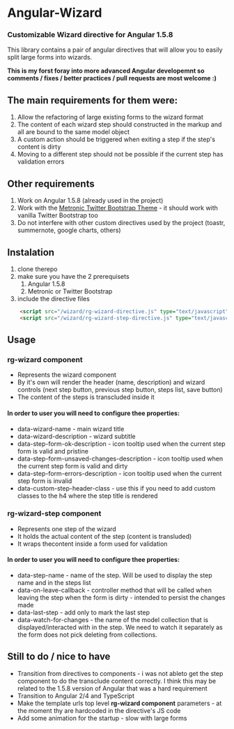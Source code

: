 # Angular-Wizard
### Customizable Wizard directive for Angular 1.5.8

This library contains a pair of angular directives that will allow you to easily split large forms into wizards.

**This is my forst foray into more advanced Angular developemnt so comments / fixes / better practices / pull requests are most welcome :)**

## The main requirements for them were:
1. Allow the refactoring of large existing forms to the wizard format 
1. The content of each wizard step should constructed in the markup and all are bound to the same model object
1. A custom action should be triggered when exiting a step if the step's content is dirty
1. Moving to a different step should not be possible if the current step has validation errors

## Other requirements
1. Work on Angular 1.5.8 (already used in the project)
1. Work with the [Metronic Twitter Bootstrap Theme](http://keenthemes.com/preview/metronic/) - it should work with vanilla Twitter Bootstrap too
1. Do not interfere with other custom directives used by the project (toastr, summernote, google charts, others)

## Instalation
1. clone therepo
1. make sure you have the 2 prerequisets
   1. Angular 1.5.8
   1. Metronic or Twitter Bootstrap
1. include the directive files
```html
    <script src="/wizard/rg-wizard-directive.js" type="text/javascript"></script>
    <script src="/wizard/rg-wizard-step-directive.js" type="text/javascript"></script>
```

## Usage

### rg-wizard component
* Represents the wizard component
* By it's own will render the header (name, description) and wizard controls (next step button, previous step button, steps list, save button)
* The content of the steps is transcluded inside it

#### In order to user you will need to configure thee properties:
* data-wizard-name - main wizard title
* data-wizard-description - wizard subtitle
* data-step-form-ok-description - icon tooltip used when the current step form is valid and pristine
* data-step-form-unsaved-changes-description - icon tooltip used when the current step form is valid and dirty
* data-step-form-errors-description - icon tooltip used when the current step form is invalid
* data-custom-step-header-class - use this if you need to add custom classes to the h4 where the step title is rendered


### rg-wizard-step component
* Represents one step of the wizard
* It holds the actual content of the step (content is transluded)
* It wraps thecontent inside a form used for validation

#### In order to user you will need to configure thee properties:
* data-step-name - name of the step. Will be used to display the step name and in the steps list
* data-on-leave-callback - controller method that will be called when leaving the step when the form is dirty - intended to persist the changes made
* data-last-step - add only to mark the last step
* data-watch-for-changes - the name of the model collection that is displayed/interacted with in the step. We need to watch it separately as the form does not pick deleting from collections.

## Still to do / nice to have
* Transition from directives to components - i was not ableto get the step component to do the transclude content correctly. I think this may be related to the 1.5.8 version of Angular that was a hard requirement
* Transition to Angular 2/4 and TypeScript
* Make the template urls top level **rg-wizard component** parameters - at the moment thy are hardcoded in the directive's JS code
* Add some animation for the startup - slow with large forms
